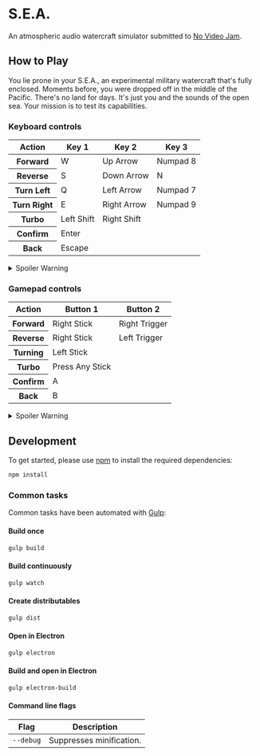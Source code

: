 # S.E.A.
An atmospheric audio watercraft simulator submitted to [No Video Jam](https://itch.io/jam/no-video-jam).

## How to Play
You lie prone in your S.E.A., an experimental military watercraft that's fully enclosed.
Moments before, you were dropped off in the middle of the Pacific.
There's no land for days.
It's just you and the sounds of the open sea.
Your mission is to test its capabilities.

### Keyboard controls
<table>
  <thead>
    <tr>
      <th>Action</th>
      <th>Key 1</th>
      <th>Key 2</th>
      <th>Key 3</th>
    </tr>
  </thead>
  <tbody>
    <tr>
      <th>Forward</th>
      <td>W</td>
      <td>Up Arrow</td>
      <td>Numpad 8</td>
    </tr>
    <tr>
      <th>Reverse</th>
      <td>S</td>
      <td>Down Arrow</td>
      <td>N</td>
    </tr>
    <tr>
      <th>Turn Left</th>
      <td>Q</td>
      <td>Left Arrow</td>
      <td>Numpad 7</td>
    </tr>
    <tr>
      <th>Turn Right</th>
      <td>E</td>
      <td>Right Arrow</td>
      <td>Numpad 9</td>
    </tr>
    <tr>
      <th>Turbo</th>
      <td>Left Shift</td>
      <td>Right Shift</td>
      <td></td>
    </tr>
    <tr>
      <th>Confirm</th>
      <td>Enter</td>
      <td></td>
      <td></td>
    </tr>
    <tr>
      <th>Back</th>
      <td>Escape</td>
      <td></td>
      <td></td>
    </tr>
  </tbody>
</table>

<details markdown="1">
  <summary>Spoiler Warning</summary>
  <table>
    <thead>
      <tr>
        <th>Action</th>
        <th>Key 1</th>
        <th>Key 2</th>
        <th>Key 3</th>
      </tr>
    </thead>
    <tbody>
      <tr>
        <th>Strafe Left</th>
        <td>A</td>
        <td>Numpad 4</td>
        <td></td>
      </tr>
      <tr>
        <th>Strafe Right</th>
        <td>D</td>
        <td>Numpad 6</td>
        <td></td>
      </tr>
      <tr>
        <th>Scan Area</th>
        <td>F</td>
        <td>Left Alt</td>
        <td>Right Alt</td>
      </tr>
      <tr>
        <th>Ascend</th>
        <td>Space</td>
        <td></td>
        <td></td>
      </tr>
      <tr>
        <th>Descend</th>
        <td>Left Control</td>
        <td>Right Control</td>
        <td></td>
      </tr>
    </tbody>
  </table>
</details>

### Gamepad controls
<table>
  <thead>
    <tr>
      <th>Action</th>
      <th>Button 1</th>
      <th>Button 2</th>
    </tr>
  </thead>
  <tbody>
    <tr>
      <th>Forward</th>
      <td>Right Stick</td>
      <td>Right Trigger</td>
    </tr>
    <tr>
      <th>Reverse</th>
      <td>Right Stick</td>
      <td>Left Trigger</td>
    </tr>
    <tr>
      <th>Turning</th>
      <td>Left Stick</td>
      <td></td>
    </tr>
    <tr>
      <th>Turbo</th>
      <td>Press Any Stick</td>
      <td></td>
    </tr>
    <tr>
      <th>Confirm</th>
      <td>A</td>
      <td></td>
    </tr>
    <tr>
      <th>Back</th>
      <td>B</td>
      <td></td>
    </tr>
  </tbody>
</table>

<details markdown="1">
  <summary>Spoiler Warning</summary>
  <table>
    <thead>
      <tr>
        <th>Action</th>
        <th>Button</th>
      </tr>
    </thead>
    <tbody>
      <tr>
        <th>Strafing</th>
        <td>Right Stick</td>
      </tr>
      <tr>
        <th>Scan Area</th>
        <td>A</td>
      </tr>
      <tr>
        <th>Ascend</th>
        <td>Right Bumper</td>
      </tr>
      <tr>
        <th>Descend</th>
        <td>Left Bumper</td>
      </tr>
    </tbody>
  </table>
</details>

## Development
To get started, please  use [npm](https://nodejs.org) to install the required dependencies:
```sh
npm install
```

### Common tasks
Common tasks have been automated with [Gulp](https://gulpjs.com):

#### Build once
```sh
gulp build
```

#### Build continuously
```sh
gulp watch
```

#### Create distributables
```sh
gulp dist
```

#### Open in Electron
```sh
gulp electron
```

#### Build and open in Electron
```sh
gulp electron-build
```

#### Command line flags
| Flag | Description |
| - | - |
| `--debug` | Suppresses minification. |
